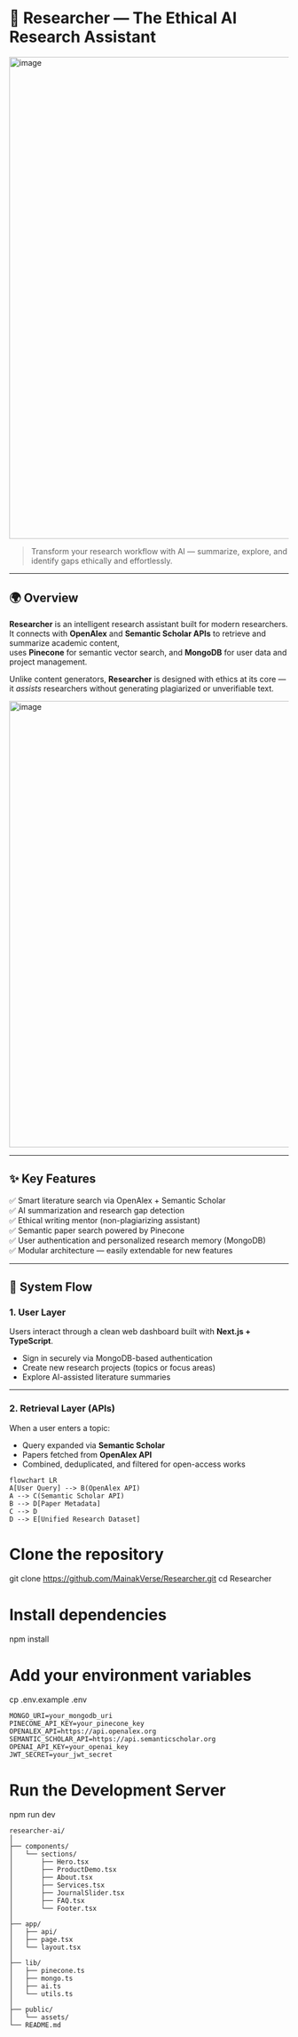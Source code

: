 # 🧠 Researcher — The Ethical AI Research Assistant

<img width="1896" height="868" alt="image" src="https://github.com/user-attachments/assets/96c90b94-b13f-4032-85e0-7077e5e02da2" />


> Transform your research workflow with AI — summarize, explore, and identify gaps ethically and effortlessly.

---

## 🌍 Overview

**Researcher** is an intelligent research assistant built for modern researchers.  
It connects with **OpenAlex** and **Semantic Scholar APIs** to retrieve and summarize academic content,  
uses **Pinecone** for semantic vector search, and **MongoDB** for user data and project management.

Unlike content generators, **Researcher** is designed with ethics at its core —  
it *assists* researchers without generating plagiarized or unverifiable text.

<img width="1695" height="804" alt="image" src="https://github.com/user-attachments/assets/e823bdb2-bcdb-4a09-b023-fafb5a31d5f2" />

---

## ✨ Key Features

✅ Smart literature search via OpenAlex + Semantic Scholar  
✅ AI summarization and research gap detection  
✅ Ethical writing mentor (non-plagiarizing assistant)  
✅ Semantic paper search powered by Pinecone  
✅ User authentication and personalized research memory (MongoDB)  
✅ Modular architecture — easily extendable for new features  

---

## 🧩 System Flow

### 1. User Layer
Users interact through a clean web dashboard built with **Next.js + TypeScript**.

- Sign in securely via MongoDB-based authentication  
- Create new research projects (topics or focus areas)  
- Explore AI-assisted literature summaries

---

### 2. Retrieval Layer (APIs)
When a user enters a topic:
- Query expanded via **Semantic Scholar**
- Papers fetched from **OpenAlex API**
- Combined, deduplicated, and filtered for open-access works

```mermaid
flowchart LR
A[User Query] --> B(OpenAlex API)
A --> C(Semantic Scholar API)
B --> D[Paper Metadata]
C --> D
D --> E[Unified Research Dataset]
```


# Clone the repository
git clone https://github.com/MainakVerse/Researcher.git
cd Researcher

# Install dependencies
npm install

# Add your environment variables
cp .env.example .env

```
MONGO_URI=your_mongodb_uri
PINECONE_API_KEY=your_pinecone_key
OPENALEX_API=https://api.openalex.org
SEMANTIC_SCHOLAR_API=https://api.semanticscholar.org
OPENAI_API_KEY=your_openai_key
JWT_SECRET=your_jwt_secret
```

# Run the Development Server
npm run dev

```
researcher-ai/
│
├── components/
│   └── sections/
│       ├── Hero.tsx
│       ├── ProductDemo.tsx
│       ├── About.tsx
│       ├── Services.tsx
│       ├── JournalSlider.tsx
│       ├── FAQ.tsx
│       └── Footer.tsx
│
├── app/
│   ├── api/
│   ├── page.tsx
│   └── layout.tsx
│
├── lib/
│   ├── pinecone.ts
│   ├── mongo.ts
│   ├── ai.ts
│   └── utils.ts
│
├── public/
│   └── assets/
└── README.md
```
